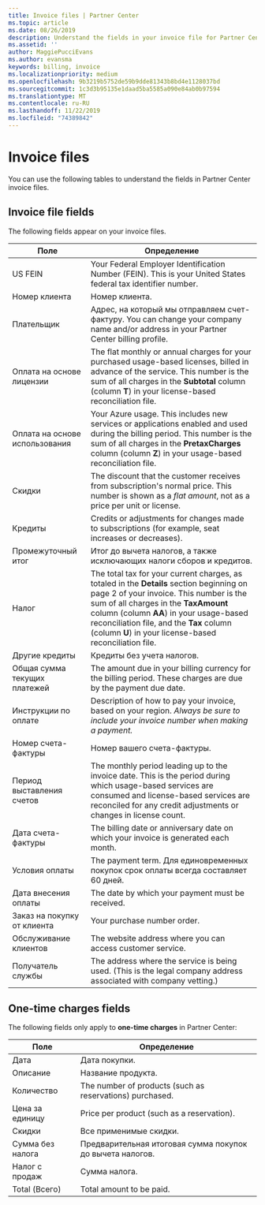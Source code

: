 ```yaml
---
title: Invoice files | Partner Center
ms.topic: article
ms.date: 08/26/2019
description: Understand the fields in your invoice file for Partner Center billing.
ms.assetid: ''
author: MaggiePucciEvans
ms.author: evansma
keywords: billing, invoice
ms.localizationpriority: medium
ms.openlocfilehash: 9b3219b5752de59b9dde81343b8bd4e1128037bd
ms.sourcegitcommit: 1c3d3b95135e1daad5ba5585a090e84ab0b97594
ms.translationtype: MT
ms.contentlocale: ru-RU
ms.lasthandoff: 11/22/2019
ms.locfileid: "74389842"
---
```

# <a name="invoice-files"></a>Invoice files

You can use the following tables to understand the fields in Partner Center invoice files.

## <a name="invoice-file-fields"></a>Invoice file fields

The following fields appear on your invoice files.

| Поле | Определение |
| ----- | ---------- |
| US FEIN | Your Federal Employer Identification Number (FEIN). This is your United States federal tax identifier number. |
| Номер клиента | Номер клиента. |
| Плательщик | Адрес, на который мы отправляем счет-фактуру. You can change your company name and/or address in your Partner Center billing profile. |
| Оплата на основе лицензии | The flat monthly or annual charges for your purchased usage-based licenses, billed in advance of the service. This number is the sum of all charges in the **Subtotal** column (column **T**) in your license-based reconciliation file. |
| Оплата на основе использования | Your Azure usage. This includes new services or applications enabled and used during the billing period. This number is the sum of all charges in the **PretaxCharges** column (column **Z**) in your usage-based reconciliation file. |
| Скидки | The discount that the customer receives from subscription's normal price. This number is shown as a *flat amount*, not as a price per unit or license. |
| Кредиты | Credits or adjustments for changes made to subscriptions (for example, seat increases or decreases). |
| Промежуточный итог | Итог до вычета налогов, а также исключающих налоги сборов и кредитов. |
| Налог | The total tax for your current charges, as totaled in the **Details** section beginning on page 2 of your invoice. This number is the sum of all charges in the **TaxAmount** column (column **AA**) in your usage-based reconciliation file, and the **Tax** column (column **U**) in your license-based reconciliation file. |
| Другие кредиты | Кредиты без учета налогов. |
| Общая сумма текущих платежей | The amount due in your billing currency for the billing period. These charges are due by the payment due date. |
| Инструкции по оплате | Description of how to pay your invoice, based on your region. *Always be sure to include your invoice number when making a payment.* |
| Номер счета-фактуры | Номер вашего счета-фактуры. |
| Период выставления счетов | The monthly period leading up to the invoice date. This is the period during which usage-based services are consumed and license-based services are reconciled for any credit adjustments or changes in license count. |
| Дата счета-фактуры | The billing date or anniversary date on which your invoice is generated each month. |
| Условия оплаты | The payment term. Для единовременных покупок срок оплаты всегда составляет 60 дней. |
| Дата внесения оплаты | The date by which your payment must be received. |
| Заказ на покупку от клиента | Your purchase number order. |
| Обслуживание клиентов | The website address where you can access customer service. |
| Получатель службы | The address where the service is being used. (This is the legal company address associated with company vetting.) |

## <a name="one-time-charges-fields"></a>One-time charges fields

The following fields only apply to **one-time charges** in Partner Center:

| Поле | Определение |
| ----- | ---------- |
| Дата | Дата покупки. |
| Описание | Название продукта. |
| Количество | The number of products (such as reservations) purchased. |
| Цена за единицу | Price per product (such as a reservation). |
| Скидки | Все применимые скидки. |
| Сумма без налога | Предварительная итоговая сумма покупок до вычета налогов. |
| Налог с продаж | Сумма налога. |
| Total (Всего) | Total amount to be paid. |
